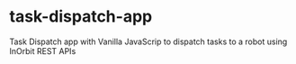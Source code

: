 # task-dispatch-app
Task Dispatch app with Vanilla JavaScrip to dispatch tasks to a robot using InOrbit REST APIs
